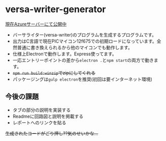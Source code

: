 # versa-writer-generator

[現在Azureサーバーにて公開中](http://versa-writer.azurewebsites.net/)

- バーサライター(versa-writer)のプログラムを生成するプログラムです。
- 出力はC言語で現在PICマイコン12f675での初期ロードになっています。全然普通に書き換えられるから他のマイコンでも動作します。
- 仕様上Electronで動作します。Express使ってます。
- 一応エントリーポイントの差から`electron .`と`npm start`の両方で動きます。
- ~~`npm run build:winzip`でzipにしてくれる~~
- パッケージングは`gulp electron`を推奨(初回は要インターネット環境)

## 今後の課題
- タブの部分の説明を実装する
- Readmeに回路図と説明を掲載する
- レポートへのリンクを貼る

~~生成されたコードがごり押し??気のせいかな…~~